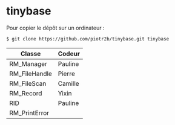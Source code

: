 tinybase
========

Pour copier le dépôt sur un ordinateur :
``` bash
$ git clone https://github.com/piotr2b/tinybase.git tinybase
```

Classe			|	Codeur
--------------- | -------------
RM_Manager		|	Pauline
RM_FileHandle	|	Pierre
RM_FileScan		|	Camille
RM_Record		|	Yixin
RID				|	Pauline
RM_PrintError	|	

